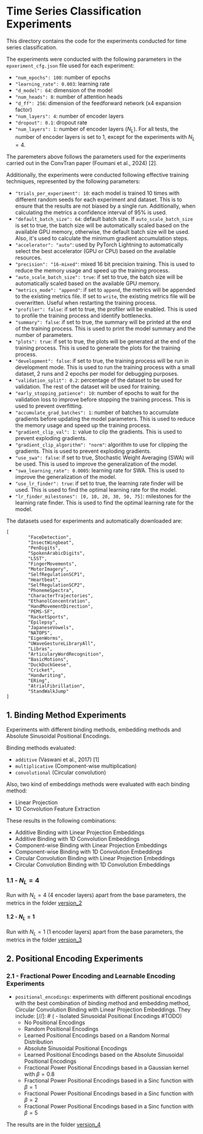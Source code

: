 
# Time Series Classification Experiments

This directory contains the code for the experiments conducted for time series classification.

The experiments were conducted with the following parameters in the `epxeriment_cfg.json` file used for each experiment:

- `"num_epochs": 100`: number of epochs
- `"learning_rate": 0.003`: learning rate
- `"d_model": 64`: dimension of the model
- `"num_heads": 8`: number of attention heads
- `"d_ff": 256`: dimension of the feedforward network (x4 expansion factor)
- `"num_layers": 4`: number of encoder layers
- `"dropout": 0.1`: dropout rate
- `"num_layers": 1`: number of encoder layers ($N_L$). For all tests, the number of encoder layers is set to 1, except for the experiments with $N_L=4$.

The paremeters above follows the parameters used for the experiments carried out in the ConvTran paper (Foumani et al., 2024) [2].

Additionally, the experiments were conducted following effective training techniques, represented by the following parameters:

- `"trials_per_experiment": 10`: each model is trained 10 times with different random seeds for each experiment and dataset.
This is to ensure that the results are not biased by a single run. Additionally, when calculating the metrics a confidence interval of 95% is used.
- `"default_batch_size": 64`: default batch size. If `auto_scale_batch_size` is set to true, the batch size will be automatically scaled based on the available GPU memory,
otherwise, the default batch size will be used. Also, it's used to calculate the minimum gradient accumulation steps.
- `"accelerator": "auto"`: used by PyTorch Lightning to automatically select the best accelerator (GPU or CPU) based on the available resources.
- `"precision": "16-mixed"`: mixed 16 bit precision training. This is used to reduce the memory usage and speed up the training process.
- `"auto_scale_batch_size": true`: if set to true, the batch size will be automatically scaled based on the available GPU memory.
- `"metrics_mode": "append"`: if set to `append`, the metrics will be appended to the existing metrics file. If set to `write`, the existing metrics file will be overwritten.
Useful when restarting the training process.
- `"profiler": false`: if set to true, the profiler will be enabled. This is used to profile the training process and identify bottlenecks.
- `"summary": false`: if set to true, the summary will be printed at the end of the training process. This is used to print the model summary and the number of parameters.
- `"plots": true`: if set to true, the plots will be generated at the end of the training process. This is used to generate the plots for the training process.
- `"development": false`: if set to true, the training process will be run in development mode. This is used to run the training process with a small dataset, 2 runs and 2 epochs per model for debugging purposes.
- `"validation_split": 0.2`: percentage of the dataset to be used for validation. The rest of the dataset will be used for training.
- `"early_stopping_patience": 10`: number of epochs to wait for the validation loss to improve before stopping the training process. This is used to prevent overfitting.
- `"accumulate_grad_batches": 1`: number of batches to accumulate gradients before updating the model parameters. This is used to reduce the memory usage and speed up the training process.
- `"gradient_clip_val": 1`: value to clip the gradients. This is used to prevent exploding gradients.
- `"gradient_clip_algorithm": "norm"`: algorithm to use for clipping the gradients. This is used to prevent exploding gradients.
- `"use_swa": false`: if set to true, Stochastic Weight Averaging (SWA) will be used. This is used to improve the generalization of the model.
- `"swa_learning_rate": 0.0005`: learning rate for SWA. This is used to improve the generalization of the model.
- `"use_lr_finder": true`: if set to true, the learning rate finder will be used. This is used to find the optimal learning rate for the model.
- `"lr_finder_milestones": [0, 10, 20, 30, 50, 75]`: milestones for the learning rate finder. This is used to find the optimal learning rate for the model.

The datasets used for experiments and automatically downloaded are:

```
[
        "FaceDetection",
        "InsectWingbeat",
        "PenDigits",
        "SpokenArabicDigits",
        "LSST",
        "FingerMovements",
        "MotorImagery",
        "SelfRegulationSCP1",
        "Heartbeat",
        "SelfRegulationSCP2",
        "PhonemeSpectra",
        "CharacterTrajectories",
        "EthanolConcentration",
        "HandMovementDirection",
        "PEMS-SF",
        "RacketSports",
        "Epilepsy",
        "JapaneseVowels",
        "NATOPS",
        "EigenWorms",
        "UWaveGestureLibraryAll",
        "Libras",
        "ArticularyWordRecognition",
        "BasicMotions",
        "DuckDuckGeese",
        "Cricket",
        "Handwriting",
        "ERing",
        "AtrialFibrillation",
        "StandWalkJump"
]
```

<!-- #TODO: Each model has the parameters in the `models_cfg.json` file used for each experiment, which includes a list of the model architectures with the kind of attention, binding method, embedding method and positional encoding method used for the experiment.)-->
<!-- (This 4 parameters can be just a string or dictionary with the key type and any extra arguments for that component, e.g. `{"type": "convolutional", "kernel_size": 3}` for a convolutional binding method with a kernel size of 3.)-->

## 1. Binding Method Experiments

Experiments with different binding methods, embedding methods and Absolute Sinusoidal Positional Encodings.

Binding methods evaluated:

- `additive` (Vaswani et al., 2017) [1]
- `multiplicative` (Component-wise multiplication)
- `convolutional` (Circular convolution)

Also, two kind of embeddings methods were evaluated with each binding method:

- Linear Projection
- 1D Convolution Feature Extraction

These results in the following combinations:
  - Additive Binding with Linear Projection Embeddings
  - Additive Binding with 1D Convolution Embeddings
  - Component-wise Binding with Linear Projection Embeddings
  - Component-wise Binding with 1D Convolution Embeddings
  - Circular Convolution Binding with Linear Projection Embeddings
  - Circular Convolution Binding with 1D Convolution Embeddings

### 1.1 - $N_L=4$

Run with $N_L=4$ (4 encoder layers) apart from the base parameters, the metrics in the folder [version_2](../../../docs/experiment_results/1_binding_version_1/vanishing_version_2)

#### 1.2 - $N_L=1$

Run with $N_L=1$ (1 encoder layers) apart from the base parameters, the metrics in the folder [version_3](../../../docs/experiment_results/1_binding_version_1/vanishing_version_3)

## 2. Positional Encoding Experiments

### 2.1 - Fractional Power Encoding and Learnable Encoding Experiments

- `positional_encodings`: experiments with different positional encodings with the best combination of binding method and
embedding method, Circular Convolution Binding with Linear Projection Embeddings. They include:
[//]: # (  - Isolated Sinusoidal Positional Encodings #TODO)
  - No Positional Encodings
  - Random Positional Encodings
  - Learned Positional Encodings based on a Random Normal Distribution
  - Absolute Sinusoidal Positional Encodings
  - Learned Positional Encodings based on the Absolute Sinusoidal Positional Encodings
  - Fractional Power Positional Encodings based in a Gaussian kernel with $\beta=0.8$
  - Fractional Power Positional Encodings based in a Sinc function with $\beta=1$
  - Fractional Power Positional Encodings based in a Sinc function with $\beta=2$
  - Fractional Power Positional Encodings based in a Sinc function with $\beta=5$

The results are in the folder [version_4](../../../docs/experiment_results/3_pe_version_1)
